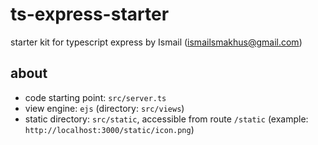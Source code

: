 # ts-express-starter
starter kit for typescript express by Ismail (ismailsmakhus@gmail.com)

## about
- code starting point: ```src/server.ts```
- view engine: ```ejs``` (directory: ```src/views```)
- static directory: ```src/static```, accessible from route ```/static``` (example: ```http://localhost:3000/static/icon.png```)
